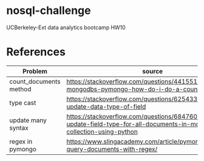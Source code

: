 # nosql-challenge
UCBerkeley-Ext data analytics bootcamp HW10

# References 

Problem | source
---|---
count_documents method  | https://stackoverflow.com/questions/4415514/in-mongodbs-pymongo-how-do-i-do-a-count
type cast | https://stackoverflow.com/questions/62543377/mongodb-update-data-type-of-field
update many syntax | https://stackoverflow.com/questions/68476098/how-to-update-field-type-for-all-documents-in-mongodb-collection-using-python
regex in pymongo | https://www.slingacademy.com/article/pymongo-how-to-query-documents-with-regex/